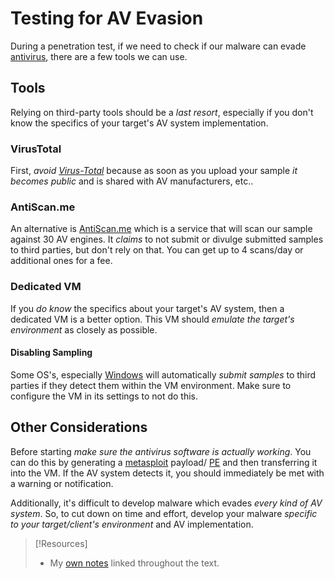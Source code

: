 
# Testing for AV Evasion
During a penetration test, if we need to check if our malware can evade [antivirus](README.md), there are a few tools we can use.
## Tools
Relying on third-party tools should be a *last resort*, especially if you don't know the specifics of your target's AV system implementation. 
### VirusTotal
First, *avoid [Virus-Total](../../cybersecurity/TTPs/recon/tools/reverse-engineering/Virus-Total.md)* because as soon as you upload your sample *it becomes public* and is shared with AV manufacturers, etc..
### AntiScan.me
An alternative is [AntiScan.me]() which is a service that will scan our sample against 30 AV engines. It *claims* to not submit or divulge submitted samples to third parties, but don't rely on that. You can get up to 4 scans/day or additional ones for a fee.
### Dedicated VM
If you *do know* the specifics about your target's AV system, then a dedicated VM is a better option. This VM should *emulate the target's environment* as closely as possible.
#### Disabling Sampling
Some OS's, especially [Windows](../../computers/windows/README.md) will automatically *submit samples* to third parties if they detect them within the VM environment. Make sure to configure the VM in its settings to not do this.
## Other Considerations
Before starting *make sure the antivirus software is actually working*. You can do this by generating a [metasploit](../../cybersecurity/TTPs/exploitation/tools/metasploit.md) payload/ [PE](../../computers/windows/PE.md) and then transferring it into the VM. If the AV system detects it, you should immediately be met with a warning or notification.

Additionally, it's difficult to develop malware which evades *every kind of AV system*. So, to cut down on time and effort, develop your malware *specific to your target/client's environment* and AV implementation.

> [!Resources]
> - My [own notes](https://github.com/trshpuppy/obsidian-notes) linked throughout the text.